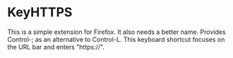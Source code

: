 # KeyHTTPS

This is a simple extension for Firefox. It also needs a better name.
Provides Control-; as an alternative to Control-L.
This keyboard shortcut focuses on the URL bar and enters "https://".

